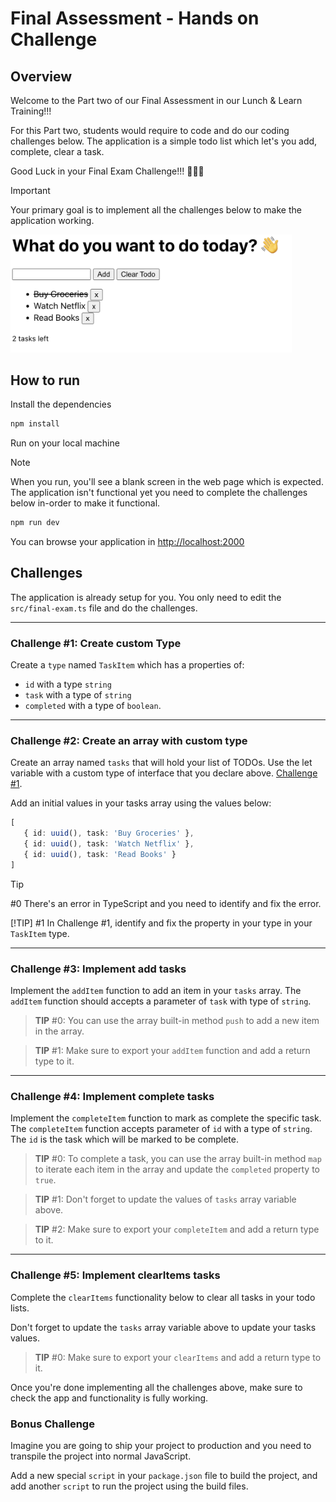 # Final Assessment - Hands on Challenge

## Overview

Welcome to the Part two of our Final Assessment in our Lunch & Learn Training!!!

For this Part two, students would require to code and do our coding challenges below. The application is a simple todo list which let's you add, complete, clear a task.

Good Luck in your Final Exam Challenge!!! 🥳🎉🍾

> [!IMPORTANT]
> Your primary goal is to implement all the challenges below to make the application working.

<img src="./assets/1.png" width='450' alt='project' />

## How to run

Install the dependencies

```sh
npm install
```

Run on your local machine

> [!NOTE]
> When you run, you'll see a blank screen in the web page which is expected. The application isn't functional yet you need to complete the challenges below in-order to make it functional.

```sh
npm run dev
```

You can browse your application in <http://localhost:2000>

## Challenges

The application is already setup for you. You only need to edit the `src/final-exam.ts` file and do the challenges.

****

### Challenge #1: Create custom Type

Create a `type` named `TaskItem` which has a properties of:

- `id` with a type `string`
- `task` with a type of `string`
- `completed` with a type of `boolean`.

****

### Challenge #2: Create an array with custom type

Create an array named `tasks` that will hold your list of TODOs. Use the let variable with a custom type of interface that you declare above. [Challenge #1](Challenge-#1:-Create-an-Interface).

Add an initial values in your tasks array using the values below:

```typescript
[
   { id: uuid(), task: 'Buy Groceries' },
   { id: uuid(), task: 'Watch Netflix' },
   { id: uuid(), task: 'Read Books' }
]
```

> [!TIP]
> #0 There's an error in TypeScript and you need to identify and fix the error.
>
>
> [!TIP]
> #1 In Challenge #1, identify and fix the property in your type in your `TaskItem` type.

****

### Challenge #3: Implement add tasks

Implement the `addItem` function to add an item in your `tasks` array. The `addItem` function should accepts a parameter of `task` with type of `string`.

> **TIP** #0: You can use the array built-in method `push` to add a new item in the array.

> **TIP** #1: Make sure to export your `addItem` function and add a return type to it.

****

### Challenge #4: Implement complete tasks

Implement the `completeItem` function to mark as complete the specific task. The `completeItem` function accepts parameter of `id` with a type of `string`. The `id` is the task which will be marked to be complete.

> **TIP** #0: To complete a task, you can use the array built-in method `map` to iterate each item in the array and update the `completed` property to `true`.

> **TIP** #1: Don't forget to update the values of `tasks` array variable above.

> **TIP** #2: Make sure to export your `completeItem` and add a return type to it.

****

### Challenge #5: Implement clearItems tasks

Complete the `clearItems` functionality below to clear all tasks in your todo lists.

Don't forget to update the `tasks` array variable above to update your tasks values.

> **TIP** #0: Make sure to export your `clearItems` and add a return type to it.

Once you're done implementing all the challenges above, make sure to check the app and functionality is fully working.

### Bonus Challenge

Imagine you are going to ship your project to production and you need to transpile the project into normal JavaScript.

Add a new special `script` in your `package.json` file to build the project, and add another `script` to run the project using the build files.
